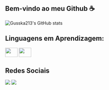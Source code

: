## Bem-vindo ao meu Github ☕

![Gusska213's GitHub stats](https://github-readme-stats.vercel.app/api?username=Gusska213&show_icons=true&theme=tokyonight )

## Linguagens em Aprendizagem:
<div style="display: inline_block">
<img src="https://cdn.jsdelivr.net/gh/devicons/devicon@latest/icons/python/python-original.svg" width="40" height="30" />
<img src="https://cdn.jsdelivr.net/gh/devicons/devicon@latest/icons/arduino/arduino-original.svg" width="40" height="30" />
</div>

## Redes Sociais
<a href="" target="_blank"><img src="https://img.shields.io/badge/Gmail-D14836?style=for-the-badge&logo=gmail&logoColor=white"></a>
<a href="" target="_blank"><img src="https://img.shields.io/badge/Gmail-D14836?style=for-the-badge&logo=gmail&logoColor=white"></a>
